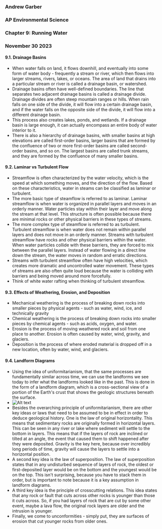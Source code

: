 ### Andrew Garber
### AP Environmental Science
### Chapter 9: Running Water
### November 30 2023

#### 9.1. Drainage Basins
 - When water falls on land, it flows downhill, and eventually into some form of water body - frequently a stream or river, which then flows into larger streams, rivers, lakes, or oceans. The area of land that drains into a particular stream or river is called a drainage basin, or watershed.
 - Drainage basins often have well-defined boundaries. The line that separates two adjacent drainage basins is called a drainage divide. Drainage divides are often steep mountain ranges or hills. When rain falls on one side of the divide, it will flow into a certain drainage basin, and if the water falls on the opposite side of the divide, it will flow into a different drainage basin. 
 - This process also creates lakes, ponds, and wetlands. If a drainage basin is large enough, it can actually encompass an entire body of water interior to it.
 - There is also a hierarchy of drainage basins, with smaller basins at high elevations are called first-order basins, larger basins that are formed by the confluence of two or more first-order basins are called second-order basins, and so on. The largest basins are called trunk streams, and they are formed by the confluence of many smaller basins.

#### 9.2. Laminar vs Turbulent Flow
 - Streamflow is often characterized by the water velocity, which is the speed at which something moves, and the direction of the flow. Based on these characteristics, water in steams can be classified as laminar or turbulent.
 - The more basic type of steamflow is referred to as laminar. Laminar streamflow is when water is organized in parallel layers and moves in an orderly manner. Water particles stay within their layer and move along the stream at that level. This structure is often possible because there are minimal rocks or other physical barriers in these types of streams.
 - The more complex type of steamflow is referred to as turbulent. Turbulent streamflow is when water does not remain within parallel layers and does not move in an orderly manner. Streams with turbulent streamflow have rocks and other physical barriers within the water. When water particles collide with these barriers, they are forced to mix between the parallel layers. Instead of water flowing in a direct line down the stream, the water moves in random and erratic directions.
 - Streams with turbulent streamflow often have high velocities, which creates more dramatic and uncontrolled water movement. These types of streams are also often quite loud because the water is colliding with barriers and being moved around more forcefully.
 - Think of white water rafting when thinking of turbulent streamflow.
 
#### 9.3. Effects of Weathering, Erosion, and Deposition
 - Mechanical weathering is the process of breaking down rocks into smaller pieces by physical agents - such as water, wind, ice, and technically gravity
 - Chemical weathering is the process of breaking down rocks into smaller pieces by chemical agents - such as acids, oxygen, and water.
 - Erosion is the process of moving weathered rock and soil from one place to another. Erosion is often caused by water, wind, gravity, and glaciers.
 - Deposition is the process of where eroded material is dropped off in a new location, often by water, wind, and glaciers.

#### 9.4. Landform Diagrams
 - Using the idea of uniformitarianism, that the same processes are fundamentally similar across time, we can use the landforms we see today to infer what the landforms looked like in the past. This is done in the form of a landform diagram, which is a cross-sectional view of a portion of the Earth's crust that shows the geologic structures beneath the surface.
 - ![Alt text](https://study.com/cimages/multimages/16/landform-diagram-example.jpg)
 - Besides the overarching principle of uniformitarianism, there are other key ideas or laws that need to be assumed to be in effect in order to deduce geological history. One is the law of original horizontality. This means that sedimentary rocks are originally formed in horizontal layers. This can be seen in any river or lake where sediment will settle to the bottom in layers. This means that if the layers of rock are inclined or tilted at an angle, the event that caused them to shift happened after they were deposited. Gravity is the key here, because over incredibly long periods of time, gravity will cause the layers to settle into a horizontal position.
 - A second key idea is the law of superposition. The law of superposition states that in any undisturbed sequence of layers of rock, the oldest or first-deposited layer would be on the bottom and the youngest would be on the top. This isn't surprising, because you have to stack them in order, but is important to note because it is a key assumption in landform diagrams.
 - A third key idea is the principle of crosscutting relations. This idea states that any rock or fault that cuts across other rocks is younger than those it cuts across. So, if you had layers of rock that are cut by some other event, maybe a lava flow, the original rock layers are older and the intrusion is younger.
 - Finally, we come to unconformities - simply put, they are surfaces of erosion that cut younger rocks from older ones. 